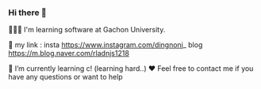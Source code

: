 ### Hi there 👋

<!--
**dingnoni/dingnoni** is a ✨ _special_ ✨ repository because its `README.md` (this file) appears on your GitHub profile.

Here are some ideas to get you started:

- 🔭 I’m currently working on ...
- 🌱 I’m currently learning ...
- 👯 I’m looking to collaborate on ...
- 🤔 I’m looking for help with ...
- 💬 Ask me about ...
- 📫 How to reach me: ...
- 😄 Pronouns: ...
- ⚡ Fun fact: ...
-->

👩🏻‍💻 I'm learning software at Gachon University.

🔗 my link : insta https://www.instagram.com/dingnoni_
              blog https://m.blog.naver.com/rladnjs1218

👀 I’m currently learning c! (learning hard..)
❤️ Feel free to contact me if you have any questions or want to help

